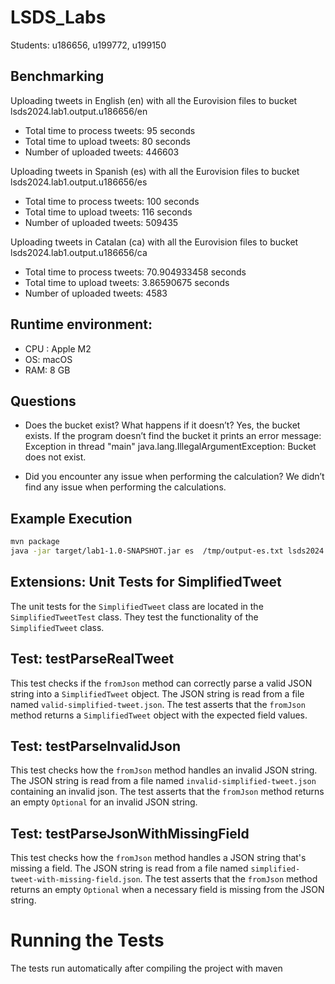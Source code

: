 # LSDS_Labs
Students: u186656, u199772, u199150


 ## Benchmarking
Uploading tweets in English (en) with all the Eurovision files to bucket  lsds2024.lab1.output.u186656/en
- Total time to process tweets: 95 seconds
- Total time to upload tweets: 80 seconds
- Number of uploaded tweets: 446603

 Uploading tweets in Spanish (es) with all the Eurovision files to bucket  lsds2024.lab1.output.u186656/es
- Total time to process tweets: 100 seconds
- Total time to upload tweets: 116 seconds
- Number of uploaded tweets: 509435

 Uploading tweets in Catalan (ca) with all the Eurovision files to bucket  lsds2024.lab1.output.u186656/ca
- Total time to process tweets: 70.904933458 seconds
- Total time to upload tweets: 3.86590675 seconds
- Number of uploaded tweets: 4583

## Runtime environment: 
- CPU : Apple M2
- OS: macOS
- RAM: 8 GB

## Questions

- Does the bucket exist? What happens if it doesn’t? 
Yes, the bucket exists. If the program doesn’t find the bucket it prints an error message: Exception in thread "main" java.lang.IllegalArgumentException: Bucket does not exist.

- Did you encounter any issue when performing the calculation?
We didn’t find any issue when performing the calculations.  

## Example Execution 

```bash
mvn package
java -jar target/lab1-1.0-SNAPSHOT.jar es  /tmp/output-es.txt lsds2024.lab1.output.u186656 Data/Eurovision3.json
```

## Extensions: Unit Tests for SimplifiedTweet

The unit tests for the `SimplifiedTweet` class are located in the `SimplifiedTweetTest` class. They test the functionality of the `SimplifiedTweet` class.

## Test: testParseRealTweet

This test checks if the `fromJson` method can correctly parse a valid JSON string into a `SimplifiedTweet` object. The JSON string is read from a file named `valid-simplified-tweet.json`. The test asserts that the `fromJson` method returns a `SimplifiedTweet` object with the expected field values.

## Test: testParseInvalidJson

This test checks how the `fromJson` method handles an invalid JSON string. The JSON string is read from a file named `invalid-simplified-tweet.json` containing an invalid json. The test asserts that the `fromJson` method returns an empty `Optional` for an invalid JSON string.

## Test: testParseJsonWithMissingField

This test checks how the `fromJson` method handles a JSON string that's missing a field. The JSON string is read from a file named `simplified-tweet-with-missing-field.json`. The test asserts that the `fromJson` method returns an empty `Optional` when a necessary field is missing from the JSON string.

# Running the Tests

The tests run automatically after compiling the project with maven